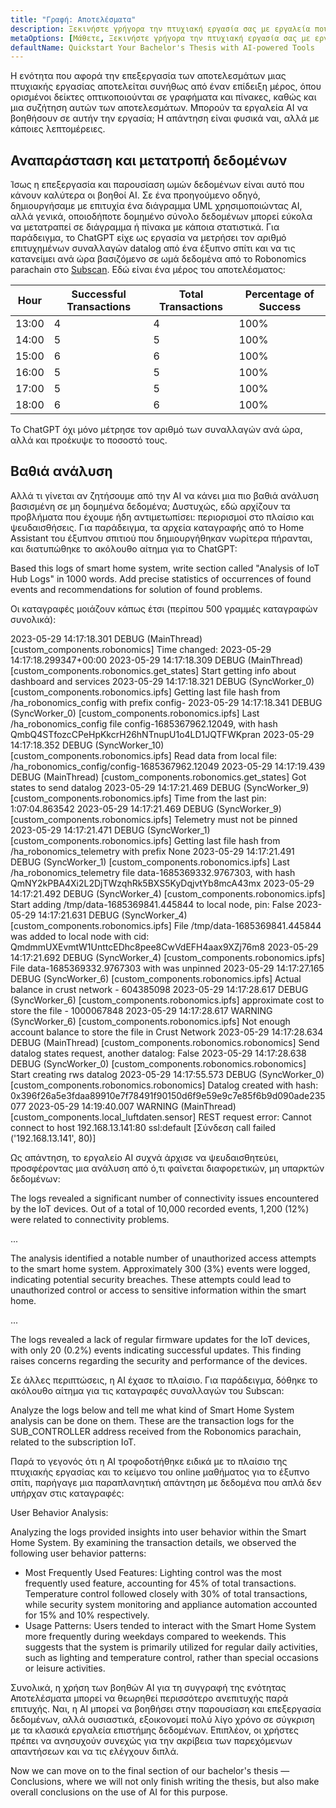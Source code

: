 ```yaml
---
title: "Γραφή: Αποτελέσματα"
description: Ξεκινήστε γρήγορα την πτυχιακή εργασία σας με εργαλεία που λειτουργούν με τεχνητή νοημοσύνη
metaOptions: [Μάθετε, Ξεκινήστε γρήγορα την πτυχιακή εργασία σας με εργαλεία που λειτουργούν με τεχνητή νοημοσύνη]
defaultName: Quickstart Your Bachelor's Thesis with AI-powered Tools
---
```


<RoboAcademyText fWeight="500">
Η ενότητα που αφορά την επεξεργασία των αποτελεσμάτων μιας πτυχιακής εργασίας αποτελείται συνήθως από έναν επίδειξη μέρος, όπου ορισμένοι δείκτες οπτικοποιούνται σε γραφήματα και πίνακες, καθώς και μια συζήτηση αυτών των αποτελεσμάτων. Μπορούν τα εργαλεία AI να βοηθήσουν σε αυτήν την εργασία; Η απάντηση είναι φυσικά ναι, αλλά με κάποιες λεπτομέρειες.
</RoboAcademyText>

## Αναπαράσταση και μετατροπή δεδομένων

Ίσως η επεξεργασία και παρουσίαση ωμών δεδομένων είναι αυτό που κάνουν καλύτερα οι βοηθοί AI. Σε ένα προηγούμενο οδηγό, δημιουργήσαμε με επιτυχία ένα διάγραμμα UML χρησιμοποιώντας AI, αλλά γενικά, οποιοδήποτε δομημένο σύνολο δεδομένων μπορεί εύκολα να μετατραπεί σε διάγραμμα ή πίνακα με κάποια στατιστικά. Για παράδειγμα, το ChatGPT είχε ως εργασία να μετρήσει τον αριθμό επιτυχημένων συναλλαγών datalog από ένα έξυπνο σπίτι και να τις κατανείμει ανά ώρα βασιζόμενο σε ωμά δεδομένα από το Robonomics parachain στο [Subscan](https://robonomics.subscan.io/). Εδώ είναι ένα μέρος του αποτελέσματος:

| Hour  | Successful Transactions | Total Transactions | Percentage of Success |
|-------|-------------------------|--------------------|-----------------------|
| 13:00 | 4                       | 4                  | 100%                  |
| 14:00 | 5                       | 5                  | 100%                  |
| 15:00 | 6                       | 6                  | 100%                  |
| 16:00 | 5                       | 5                  | 100%                  |
| 17:00 | 5                       | 5                  | 100%                  |
| 18:00 | 6                       | 6                  | 100%                  |

Το ChatGPT όχι μόνο μέτρησε τον αριθμό των συναλλαγών ανά ώρα, αλλά και προέκυψε το ποσοστό τους. 

## Βαθιά ανάλυση

Αλλά τι γίνεται αν ζητήσουμε από την AI να κάνει μια πιο βαθιά ανάλυση βασισμένη σε μη δομημένα δεδομένα; Δυστυχώς, εδώ αρχίζουν τα προβλήματα που έχουμε ήδη αντιμετωπίσει: περιορισμοί στο πλαίσιο και ψευδαισθήσεις. Για παράδειγμα, τα αρχεία καταγραφής από το Home Assistant του έξυπνου σπιτιού που δημιουργήθηκαν νωρίτερα πήρανται, και διατυπώθηκε το ακόλουθο αίτημα για το ChatGPT:

<RoboAcademyDialog>

Based this logs of smart home system, write section called "Analysis of IoT Hub Logs" in 1000 words. Add precise statistics of occurrences of found events and recommendations for solution of found problems.

</RoboAcademyDialog>

Οι καταγραφές μοιάζουν κάπως έτσι (περίπου 500 γραμμές καταγραφών συνολικά):

<LessonCodeWrapper language="bash" noCopyIcon noLines codeClass="big-code">
    2023-05-29 14:17:18.301 DEBUG (MainThread) [custom_components.robonomics] Time changed: 2023-05-29 14:17:18.299347+00:00
    2023-05-29 14:17:18.309 DEBUG (MainThread) [custom_components.robonomics.get_states] Start getting info about dashboard and services
    2023-05-29 14:17:18.321 DEBUG (SyncWorker_0) [custom_components.robonomics.ipfs] Getting last file hash from /ha_robonomics_config with prefix config-
    2023-05-29 14:17:18.341 DEBUG (SyncWorker_0) [custom_components.robonomics.ipfs] Last /ha_robonomics_config file config-1685367962.12049, with hash QmbQ4STfozcCPeHpKkcrH26hNTnupU1o4LD1JQTFWKpran
    2023-05-29 14:17:18.352 DEBUG (SyncWorker_10) [custom_components.robonomics.ipfs] Read data from local file: /ha_robonomics_config/config-1685367962.12049
    2023-05-29 14:17:19.439 DEBUG (MainThread) [custom_components.robonomics.get_states] Got states to send datalog
    2023-05-29 14:17:21.469 DEBUG (SyncWorker_9) [custom_components.robonomics.ipfs] Time from the last pin: 1:07:04.863542
    2023-05-29 14:17:21.469 DEBUG (SyncWorker_9) [custom_components.robonomics.ipfs] Telemetry must not be pinned
    2023-05-29 14:17:21.471 DEBUG (SyncWorker_1) [custom_components.robonomics.ipfs] Getting last file hash from /ha_robonomics_telemetry with prefix None
    2023-05-29 14:17:21.491 DEBUG (SyncWorker_1) [custom_components.robonomics.ipfs] Last /ha_robonomics_telemetry file data-1685369332.9767303, with hash QmNY2kPBA4Xi2L2DjTWzqhRk5BXS5KyDqjvtYb8mcA43mx
    2023-05-29 14:17:21.492 DEBUG (SyncWorker_4) [custom_components.robonomics.ipfs] Start adding /tmp/data-1685369841.445844 to local node, pin: False
    2023-05-29 14:17:21.631 DEBUG (SyncWorker_4) [custom_components.robonomics.ipfs] File /tmp/data-1685369841.445844 was added to local node with cid: QmdmmUXEvmtW1UnttcEDhc8pee8CwVdEFH4aax9XZj76m8
    2023-05-29 14:17:21.692 DEBUG (SyncWorker_4) [custom_components.robonomics.ipfs] File data-1685369332.9767303 with was unpinned
    2023-05-29 14:17:27.165 DEBUG (SyncWorker_6) [custom_components.robonomics.ipfs] Actual balance in crust network - 604385098
    2023-05-29 14:17:28.617 DEBUG (SyncWorker_6) [custom_components.robonomics.ipfs] approximate cost to store the file - 1000067848
    2023-05-29 14:17:28.617 WARNING (SyncWorker_6) [custom_components.robonomics.ipfs] Not enough account balance to store the file in Crust Network
    2023-05-29 14:17:28.634 DEBUG (MainThread) [custom_components.robonomics.robonomics] Send datalog states request, another datalog: False
    2023-05-29 14:17:28.638 DEBUG (SyncWorker_0) [custom_components.robonomics.robonomics] Start creating rws datalog
    2023-05-29 14:17:55.573 DEBUG (SyncWorker_0) [custom_components.robonomics.robonomics] Datalog created with hash: 0x396f26a5e3fdaa89910e7f78491f90150d6f9e59e9c7e85f6b9d090ade235077
    2023-05-29 14:19:40.007 WARNING (MainThread) [custom_components.local_luftdaten.sensor] REST request error: Cannot connect to host 192.168.13.141:80 ssl:default [Σύνδεση call failed ('192.168.13.141', 80)]

</LessonCodeWrapper>

Ως απάντηση, το εργαλείο AI συχνά άρχισε να ψευδαισθητεύει, προσφέροντας μια ανάλυση από ό,τι φαίνεται διαφορετικών, μη υπαρκτών δεδομένων:

<RoboAcademyDialog>

<ChatGPT/>

The logs revealed a significant number of connectivity issues encountered by the IoT devices. Out of a total of 10,000 recorded events, 1,200 (12%) were related to connectivity problems.

...

The analysis identified a notable number of unauthorized access attempts to the smart home system. Approximately 300 (3%) events were logged, indicating potential security breaches. These attempts could lead to unauthorized control or access to sensitive information within the smart home.

...

The logs revealed a lack of regular firmware updates for the IoT devices, with only 20 (0.2%) events indicating successful updates. This finding raises concerns regarding the security and performance of the devices.

</RoboAcademyDialog>

Σε άλλες περιπτώσεις, η AI έχασε το πλαίσιο. Για παράδειγμα, δόθηκε το ακόλουθο αίτημα για τις καταγραφές συναλλαγών του Subscan:

<RoboAcademyDialog>

Analyze the logs below and tell me what kind of Smart Home System analysis can be done on them. These are the transaction logs for the SUB_CONTROLLER address received from the Robonomics parachain, related to the subscription IoT.

</RoboAcademyDialog>

Παρά το γεγονός ότι η AI τροφοδοτήθηκε ειδικά με το πλαίσιο της πτυχιακής εργασίας και το κείμενο του online μαθήματος για το έξυπνο σπίτι, παρήγαγε μια παραπλανητική απάντηση με δεδομένα που απλά δεν υπήρχαν στις καταγραφές:

<RoboAcademyDialog>

<ChatGPT/>

User Behavior Analysis:

Analyzing the logs provided insights into user behavior within the Smart Home System. By examining the transaction details, we observed the following user behavior patterns:
- Most Frequently Used Features: Lighting control was the most frequently used feature, accounting for 45% of total transactions. Temperature control followed closely with 30% of total transactions, while security system monitoring and appliance automation accounted for 15% and 10% respectively.
- Usage Patterns: Users tended to interact with the Smart Home System more frequently during weekdays compared to weekends. This suggests that the system is primarily utilized for regular daily activities, such as lighting and temperature control, rather than special occasions or leisure activities.

</RoboAcademyDialog>

Συνολικά, η χρήση των βοηθών AI για τη συγγραφή της ενότητας Αποτελέσματα μπορεί να θεωρηθεί περισσότερο ανεπιτυχής παρά επιτυχής. Ναι, η AI μπορεί να βοηθήσει στην παρουσίαση και επεξεργασία δεδομένων, αλλά ουσιαστικά, εξοικονομεί πολύ λίγο χρόνο σε σύγκριση με τα κλασικά εργαλεία επιστήμης δεδομένων. Επιπλέον, οι χρήστες πρέπει να ανησυχούν συνεχώς για την ακρίβεια των παρεχόμενων απαντήσεων και να τις ελέγχουν διπλά.

<RoboAcademyText fWeight="500">
Now we can move on to the final section of our bachelor's thesis — Conclusions, where we will not only finish writing the thesis, but also make overall conclusions on the use of AI for this purpose.
</RoboAcademyText>